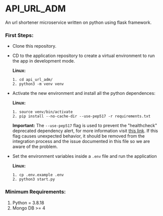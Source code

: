 # API_URL_ADM

An url shortener microservice written on python using flask framework.


### First Steps:

- Clone this repository.
- CD to the application repository to create a virtual environment to run the app in development mode.
 
    **Linux:**
    ```
    1. cd api_url_adm/
    2. python3 -m venv venv
    ```

- Activate the new environment and install all the python dependences:

    **Linux:**
    ```
    1. source venv/bin/activate
    2. pip install --no-cache-dir --use-pep517 -r requirements.txt
    ```
    **Important:** The `--use-pep517` flag is used to prevent the "healthcheck" deprecated dependency alert, for more information visit [this link](https://github.com/pypa/pip/issues/8559). If this flag causes unexpected behavior, it should be removed from the integration process and the issue documented in this file so we are aware of the problem.

- Set the environment variables inside a `.env` file and run the application

    **Linux:**
    ```
    1. cp .env.example .env
    2. python3 start.py
    ```

### Minimum Requirements:

1. Python = 3.8.18
2. Mongo DB >= 4 